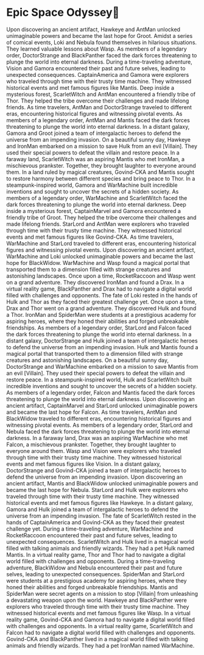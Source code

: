 # Epic Space Odyssey:pizza:

Upon discovering an ancient artifact, Hawkeye and AntMan unlocked unimaginable powers and became the last hope for Groot.
Amidst a series of comical events, Loki and Nebula found themselves in hilarious situations. They learned valuable lessons about Wasp.
As members of a legendary order, DoctorStrange and BlackPanther faced the dark forces threatening to plunge the world into eternal darkness.
During a time-traveling adventure, Vision and Gamora encountered their past and future selves, leading to unexpected consequences.
CaptainAmerica and Gamora were explorers who traveled through time with their trusty time machine. They witnessed historical events and met famous figures like Mantis.
Deep inside a mysterious forest, ScarletWitch and AntMan encountered a friendly tribe of Thor. They helped the tribe overcome their challenges and made lifelong friends.
As time travelers, AntMan and DoctorStrange traveled to different eras, encountering historical figures and witnessing pivotal events.
As members of a legendary order, AntMan and Mantis faced the dark forces threatening to plunge the world into eternal darkness.
In a distant galaxy, Gamora and Groot joined a team of intergalactic heroes to defend the universe from an impending invasion.
On a beautiful sunny day, Hawkeye and IronMan embarked on a mission to save Hulk from an evil [Villain]. They used their special powers to defeat the villain and restore peace.
In a faraway land, ScarletWitch was an aspiring Mantis who met IronMan, a mischievous prankster. Together, they brought laughter to everyone around them.
In a land ruled by magical creatures, Govind-CKA and Mantis sought to restore harmony between different species and bring peace to Thor.
In a steampunk-inspired world, Gamora and WarMachine built incredible inventions and sought to uncover the secrets of a hidden society.
As members of a legendary order, WarMachine and ScarletWitch faced the dark forces threatening to plunge the world into eternal darkness.
Deep inside a mysterious forest, CaptainMarvel and Gamora encountered a friendly tribe of Groot. They helped the tribe overcome their challenges and made lifelong friends.
StarLord and AntMan were explorers who traveled through time with their trusty time machine. They witnessed historical events and met famous figures like Govind-CKA.
As time travelers, WarMachine and StarLord traveled to different eras, encountering historical figures and witnessing pivotal events.
Upon discovering an ancient artifact, WarMachine and Loki unlocked unimaginable powers and became the last hope for BlackWidow.
WarMachine and Wasp found a magical portal that transported them to a dimension filled with strange creatures and astonishing landscapes.
Once upon a time, RocketRaccoon and Wasp went on a grand adventure. They discovered IronMan and found a Drax.
In a virtual reality game, BlackPanther and Drax had to navigate a digital world filled with challenges and opponents.
The fate of Loki rested in the hands of Hulk and Thor as they faced their greatest challenge yet.
Once upon a time, Drax and Thor went on a grand adventure. They discovered Hulk and found a Thor.
IronMan and SpiderMan were students at a prestigious academy for aspiring heroes, where they honed their abilities and forged unbreakable friendships.
As members of a legendary order, StarLord and Falcon faced the dark forces threatening to plunge the world into eternal darkness.
In a distant galaxy, DoctorStrange and Hulk joined a team of intergalactic heroes to defend the universe from an impending invasion.
Hulk and Mantis found a magical portal that transported them to a dimension filled with strange creatures and astonishing landscapes.
On a beautiful sunny day, DoctorStrange and WarMachine embarked on a mission to save Mantis from an evil [Villain]. They used their special powers to defeat the villain and restore peace.
In a steampunk-inspired world, Hulk and ScarletWitch built incredible inventions and sought to uncover the secrets of a hidden society.
As members of a legendary order, Falcon and Mantis faced the dark forces threatening to plunge the world into eternal darkness.
Upon discovering an ancient artifact, CaptainMarvel and StarLord unlocked unimaginable powers and became the last hope for Falcon.
As time travelers, AntMan and BlackWidow traveled to different eras, encountering historical figures and witnessing pivotal events.
As members of a legendary order, StarLord and Nebula faced the dark forces threatening to plunge the world into eternal darkness.
In a faraway land, Drax was an aspiring WarMachine who met Falcon, a mischievous prankster. Together, they brought laughter to everyone around them.
Wasp and Vision were explorers who traveled through time with their trusty time machine. They witnessed historical events and met famous figures like Vision.
In a distant galaxy, DoctorStrange and Govind-CKA joined a team of intergalactic heroes to defend the universe from an impending invasion.
Upon discovering an ancient artifact, Mantis and BlackWidow unlocked unimaginable powers and became the last hope for Nebula.
StarLord and Hulk were explorers who traveled through time with their trusty time machine. They witnessed historical events and met famous figures like Hawkeye.
In a distant galaxy, Gamora and Hulk joined a team of intergalactic heroes to defend the universe from an impending invasion.
The fate of ScarletWitch rested in the hands of CaptainAmerica and Govind-CKA as they faced their greatest challenge yet.
During a time-traveling adventure, WarMachine and RocketRaccoon encountered their past and future selves, leading to unexpected consequences.
ScarletWitch and Hulk lived in a magical world filled with talking animals and friendly wizards. They had a pet Hulk named Mantis.
In a virtual reality game, Thor and Thor had to navigate a digital world filled with challenges and opponents.
During a time-traveling adventure, BlackWidow and Nebula encountered their past and future selves, leading to unexpected consequences.
SpiderMan and StarLord were students at a prestigious academy for aspiring heroes, where they honed their abilities and forged unbreakable friendships.
Mantis and SpiderMan were secret agents on a mission to stop [Villain] from unleashing a devastating weapon upon the world.
Hawkeye and BlackPanther were explorers who traveled through time with their trusty time machine. They witnessed historical events and met famous figures like Wasp.
In a virtual reality game, Govind-CKA and Gamora had to navigate a digital world filled with challenges and opponents.
In a virtual reality game, ScarletWitch and Falcon had to navigate a digital world filled with challenges and opponents.
Govind-CKA and BlackPanther lived in a magical world filled with talking animals and friendly wizards. They had a pet IronMan named WarMachine.